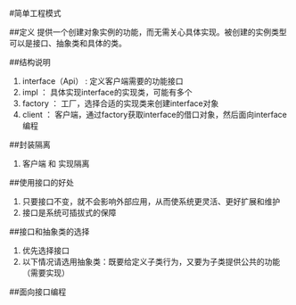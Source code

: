 #简单工程模式

##定义
提供一个创建对象实例的功能，而无需关心具体实现。被创建的实例类型可以是接口、抽象类和具体的类。

##结构说明
1. interface（Api） : 定义客户端需要的功能接口
2. impl ： 具体实现interface的实现类，可能有多个
3. factory ： 工厂，选择合适的实现类来创建interface对象
4. client ： 客户端，通过factory获取interface的借口对象，然后面向interface编程

##封装隔离
1. 客户端 和 实现隔离

##使用接口的好处
1. 只要接口不变，就不会影响外部应用，从而使系统更灵活、更好扩展和维护
2. 接口是系统可插拔式的保障

##接口和抽象类的选择
1. 优先选择接口
2. 以下情况请选用抽象类：既要给定义子类行为，又要为子类提供公共的功能（需要实现）

##面向接口编程

